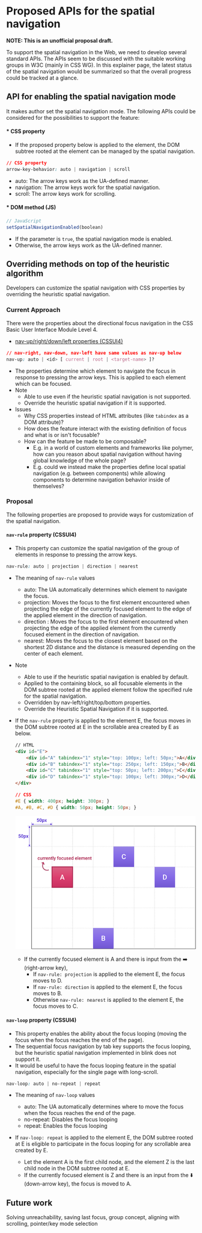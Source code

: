 # Proposed APIs for the spatial navigation
<b>NOTE: This is an unofficial proposal draft.</b>

To support the spatial navigation in the Web, we need to develop several standard APIs. The APIs seem to be discussed with the suitable working groups in W3C (mainly in CSS WG). In this explainer page, the latest status of the spatial navigation would be summarized so that the overall progress could be tracked at a glance.

## API for enabling the spatial navigation mode
It makes author set the spatial navigation mode. The following APIs could be considered for the possibilities to support the feature:

#### * CSS property
- If the proposed property below is applied to the element, the DOM subtree rooted at the element can be managed by the spatial navigation.
```css
// CSS property
arrow-key-behavior: auto | navigation | scroll
```
- auto: The arrow keys work as the UA-defined manner.
- navigation: The arrow keys work for the spatial navigation.
- scroll: The arrow keys work for scrolling.

#### * DOM method (JS)
```javascript
// JavaScript
setSpatialNavigationEnabled(boolean)
```
- If the parameter is `true`, the spatial navigation mode is enabled.
- Otherwise, the arrow keys work as the UA-defined manner.
  
## Overriding methods on top of the heuristic algorithm
Developers can customize the spatial navigation with CSS properties by overriding the heuristic spatial navigation.

### Current Approach
There were the properties about the directional focus navigation in the CSS Basic User Interface Module Level 4.
- [nav-up/right/down/left properties (CSSUI4)](https://drafts.csswg.org/css-ui-4/#nav-dir)
```css
// nav-right, nav-down, nav-left have same values as nav-up below
nav-up: auto | <id> [ current | root | <target-name> ]?
```  
- The properties determine which element to navigate the focus in response to pressing the arrow keys. This is applied to each element which can be focused.
- Note
  - Able to use even if the heuristic spatial navigation is not supported.
  - Override the heuristic spatial navigation if it is supported.
- Issues
  - Why CSS properties instead of HTML attributes (like `tabindex` as a DOM attribute)?
  - How does the feature interact with the existing definition of focus and what is or isn't focusable?
  - How can the feature be made to be composable?
    - E.g. in a world of custom elements and frameworks like polymer, how can you reason about spatial navigation without having global knowledge of the whole page?
    - E.g. could we instead make the properties define local spatial navigation (e.g. between components) while allowing components to determine navigation behavior inside of themselves?


### Proposal
The following properties are proposed to provide ways for customization of the spatial navigation.

#### `nav-rule` property (CSSUI4)
- This property can customize the spatial navigation of the group of elements in response to pressing the arrow keys.
```css
nav-rule: auto | projection | direction | nearest
```
- The meaning of `nav-rule` values
  - auto: The UA automatically determines which element to navigate the focus.
  - projection: Moves the focus to the first element encountered when projecting the edge of the currently focused element to the edge of the applied element in the direction of navigation.
  - direction : Moves the focus to the first element encountered when projecting the edge of the applied element from the currently focused element in the direction of navigation.
  - nearest: Moves the focus to the closest element based on the shortest 2D distance and the distance is measured depending on the center of each element.
- Note  
  - Able to use if the heuristic spatial navigation is enabled by default.
  - Applied to the containing block, so all focusable elements in the DOM subtree rooted at the applied element follow the specified rule for the spatial navigation.
  - Overridden by nav-left/right/top/bottom properties.
  - Override the Heuristic Spatial Navigation if it is supported.
- If the `nav-rule` property is applied to the element E, the focus moves in the DOM subtree rooted at E in the scrollable area created by E as below.    
    ```html
    // HTML
    <div id="E">
        <div id="A" tabindex="1" style="top: 100px; left: 50px;">A</div>
        <div id="B" tabindex="1" style="top: 250px; left: 150px;">B</div>
        <div id="C" tabindex="1" style="top: 50px; left: 200px;">C</div>
        <div id="D" tabindex="1" style="top: 100px; left: 300px;">D</div>
    </div>
    ```
    ```css
    // CSS
    #E { width: 400px; height: 300px; }
    #A, #B, #C, #D { width: 50px; height: 50px; }
    ```
    ![The results of the next focused element are differ from the value given to nav-rule](images/nav-rule-example.png)
    
    - If the currently focused element is A and there is input from the :arrow_right: (right-arrow key),
      - If `nav-rule: projection` is applied to the element E, the focus moves to D.
      - If `nav-rule: direction` is applied to the element E, the focus moves to B.
      - Otherwise `nav-rule: nearest` is applied to the element E, the focus moves to C.
      
#### `nav-loop` property (CSSUI4)
- This property enables the ability about the focus looping (moving the focus when the focus reaches the end of the page).
- The sequential focus navigation by tab key supports the focus looping, but the heuristic spatial navigation implemented in blink does not support it.
- It would be useful to have the focus looping feature in the spatial navigation, especially for the single page with long-scroll. 
```css
nav-loop: auto | no-repeat | repeat
```
- The meaning of `nav-loop` values
  - auto: The UA automatically determines where to move the focus when the focus reaches the end of the page.
  - no-repeat: Disables the focus looping
  - repeat: Enables the focus looping

- If `nav-loop: repeat` is applied to the element E, the DOM subtree rooted at E is eligible to participate in the focus looping for any scrollable area created by E.
  - Let the element A is the first child node, and the element Z is the last child node in the DOM subtree rooted at E.
  - If the currently focused element is Z and there is an input from the :arrow_down: (down-arrow key), the focus is moved to A.

## Future work
Solving unreachability, saving last focus, group concept, aligning with scrolling, pointer/key mode selection
